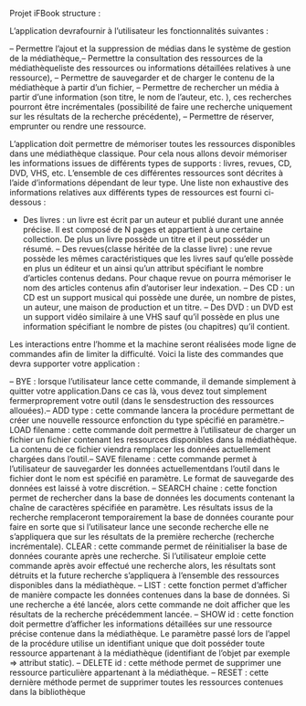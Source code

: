 Projet iFBook structure :

L’application devrafournir à l’utilisateur les fonctionnalités suivantes :

– Permettre l’ajout et la suppression de médias dans le système de gestion de la médiathèque,– Permettre la consultation des ressources de la médiathèqueliste des ressources ou informations
détaillées relatives à une ressource),
– Permettre de sauvegarder et de charger le contenu de la médiathèque à partir d’un fichier,
– Permettre de rechercher un média à partir d’une information (son titre, le nom de l’auteur, etc.
), ces recherches pourront être incrémentales (possibilité de faire une recherche uniquement sur les
résultats de la recherche précédente),
– Permettre de réserver, emprunter ou rendre une ressource.

L’application doit permettre de mémoriser toutes les ressources disponibles dans une médiathèque
classique. Pour cela nous allons devoir mémoriser les informations issues de différents types de supports :
livres, revues, CD, DVD, VHS, etc. L’ensemble de ces différentes ressources sont décrites à l’aide d’informations
dépendant de leur type. Une liste non exhaustive des informations relatives aux différents types
de ressources est fourni ci-dessous :

- Des livres : un livre est écrit par un auteur et publié durant une année précise. Il est composé de
N pages et appartient à une certaine collection. De plus un livre possède un titre et il peut posséder
un résumé.
– Des revues(classe héritée de la classe livre) : une revue possède les mêmes caractéristiques que les livres sauf qu’elle possède en plus
un éditeur et un ainsi qu’un attribut spécifiant le nombre d’articles contenus dedans. Pour chaque
revue on pourra mémoriser le nom des articles contenus afin d’autoriser leur indexation.
– Des CD : un CD est un support musical qui possède une durée, un nombre de pistes, un auteur,
une maison de production et un titre.
– Des DVD : un DVD est un support vidéo similaire à une VHS sauf qu’il possède en plus une
information spécifiant le nombre de pistes (ou chapitres) qu’il contient.


Les interactions entre l’homme et la machine seront réalisées mode ligne de commandes afin de limiter
la difficulté. Voici la liste des commandes que devra supporter votre application :

– BYE : lorsque l’utilisateur lance cette commande, il demande simplement à quitter votre application.Dans ce cas là, vous devez tout simplement fermerproprement votre outil (dans le sensdestruction des ressources allouées).– ADD type : cette commande lancera la procédure permettant de créer une nouvelle ressource enfonction du type spécifié en paramètre.– LOAD filename : cette commande doit permettre à l’utilisateur de charger un fichier un fichier
contenant les ressources disponibles dans la médiathèque. La contenu de ce fichier viendra remplacer les données actuellement chargées dans l’outil.– SAVE filename : cette commande permet à l’utilisateur de sauvegarder les données actuellementdans l’outil dans le fichier dont le nom est spécifié en paramètre. Le format de sauvegarde des
données est laissé à votre discrétion.
– SEARCH chaine : cette fonction permet de rechercher dans la base de données les documents
contenant la chaîne de caractères spécifiée en paramètre. Les résultats issus de la recherche remplaceront
temporairement la base de données courante pour faire en sorte que si l’utilisateur lance
une seconde recherche elle ne s’appliquera que sur les résultats de la première recherche (recherche
incrémentale).
CLEAR : cette commande permet de réinitialiser la base de données courante après une recherche.
Si l’utilisateur emploie cette commande après avoir effectué une recherche alors, les résultats sont
détruits et la future recherche s’appliquera à l’ensemble des ressources disponibles dans la médiathèque.
– LIST : cette fonction permet d’afficher de manière compacte les données contenues dans la base de
données. Si une recherche a été lancée, alors cette commande ne doit afficher que les résultats de la
recherche précédemment lancée.
– SHOW id : cette fonction doit permettre d’afficher les informations détaillées sur une ressource
précise contenue dans la médiathèque. Le paramètre passé lors de l’appel de la procédure utilise un
identifiant unique que doit posséder toute ressource appartenant à la médiathèque (identifiant de
l’objet par exemple => attribut static).
– DELETE id : cette méthode permet de supprimer une ressource particulière appartenant à la
médiathèque.
– RESET : cette dernière méthode permet de supprimer toutes les ressources contenues dans la
bibliothèque

